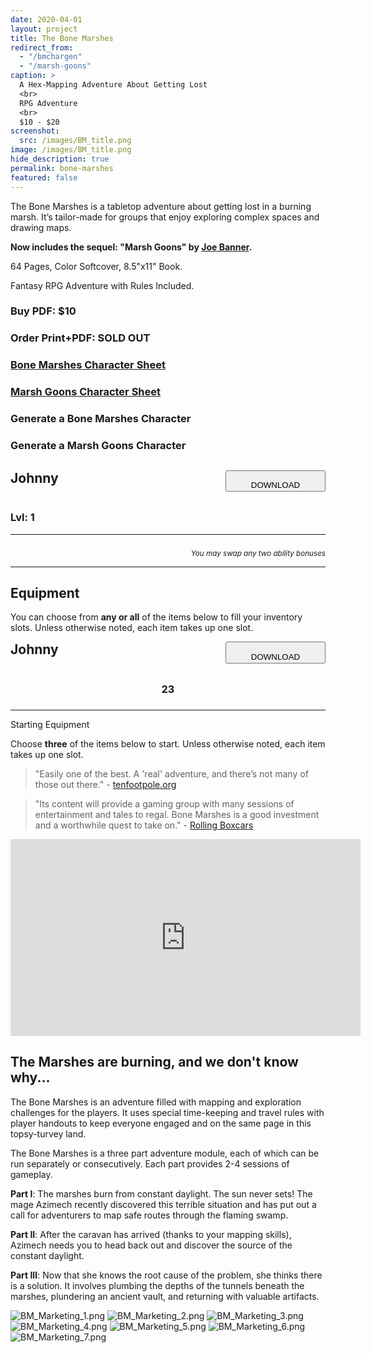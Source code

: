 ```yaml
---
date: 2020-04-01
layout: project
title: The Bone Marshes
redirect_from:
  - "/bmchargen"
  - "/marsh-goons"
caption: >
  A Hex-Mapping Adventure About Getting Lost
  <br>
  RPG Adventure
  <br>
  $10 - $20
screenshot:
  src: /images/BM_title.png
image: /images/BM_title.png
hide_description: true
permalink: bone-marshes
featured: false
---
```


<div class="shoppingCard">
  <div class="shoppingColumn">
    <p>The Bone Marshes is a tabletop adventure about getting lost in a burning marsh. It’s tailor-made for groups that enjoy exploring complex spaces and drawing maps.</p>
    <p><strong>Now includes the sequel: "Marsh Goons" by <a href="https://joebanner.co.uk/">Joe Banner</a>.</strong></p>
    <p>64 Pages, Color Softcover, 8.5"x11" Book.</p>
    <p>Fantasy RPG Adventure with Rules Included.</p>
  </div>
  <div class="shoppingColumn">
    <a class="btn shoppingButton snipcart-add-item" 
      data-item-id="bone-marshes-pdf" 
      data-item-price="10.00"
      data-item-url="/bone-marshes"
      data-item-description="Includes the PDF. The Bone Marshes is a tabletop adventure about getting lost in a burning marsh. It’s tailor-made for groups that enjoy exploring complex spaces and drawing maps."
      data-item-image="/images/posts/bonemarshes_KS.jpg" 
      data-item-name="Bone Marshes (PDF)"
      data-item-file-guid="920a72b3-b68d-4495-9a90-27bf94fc9800"
      data-item-shippable="false"
      data-item-max-quantity="1">
      <h3>Buy PDF: $10</h3>
    </a>
      <a class="btn shoppingButton">
      <h3>Order Print+PDF: SOLD OUT</h3>
    </a>
    <a class="btn bonemarshes-btn" href="/files/BoneMarshes_CharacterSheets.pdf" target="_blank">
      <h3>Bone Marshes Character Sheet</h3>
    </a>
    <a class="btn bonemarshes-btn" href="/files/MG_CharSheet.pdf" target="_blank">
      <h3>Marsh Goons Character Sheet</h3>
    </a> 
  </div>
</div>

<p> </p>

<div class="row" style="justify-content: space-around !important;margin-bottom:30px;">
  <div class="col-md-5 col-10 noPadding">
<a class="btn bonemarshes-btn" onclick="bm_generate()"><h3>Generate a Bone Marshes Character</h3></a>
  </div>
  <div class="col-md-5 col-10 noPadding">
<a class="btn bonemarshes-btn" onclick="mg_generate()"><h3>Generate a Marsh Goons Character</h3></a>
  </div>
</div>

<div class="container bonemarshesCard" id="bmcharCard">
  <div style="display:flex;justify-content:space-between;">
    <h2 id="bmcharName" style="margin-top:0px;">Johnny</h2>
    <button id="bmdownloadBTN" class="btn bonemarshes-btn-sm data-html2canvas-ignore" onclick="bm_saveCharacterIMG()" style="width:160px;margin-bottom:auto;">
      <p style="margin-bottom: 0;">DOWNLOAD</p>
    </button>
  </div>
  <div class="row">
		<div class="col-6"><h3 id="bmcharHP"></h3></div>
		<div class="col-6"><h3>Lvl: 1</h3></div>
  </div>
  <p id="bmcharHistory"></p>
  <div class="row">
  	<div class="col-md-3 col-6" id="bmcharVirtue"></div>
		<div class="col-md-3 col-6" id="bmcharVice"></div>
		<div class="col-md-3 col-6" id="bmcharPhysique"></div>
		<div class="col-md-3 col-6" id="bmcharSkin"></div>
		<div class="col-md-3 col-6" id="bmcharFace"></div>
		<div class="col-md-3 col-6" id="bmcharHair"></div>
		<div class="col-md-3 col-6" id="bmcharSpeech"></div>
		<div class="col-md-3 col-6" id="bmcharClothing"></div>
		<div class="col-md-6 col-6" id="bmcharSmell"></div>
		<div class="col-md-6 col-6" id="bmcharAllergy"></div>
	</div>
  <hr>
  <div class="row">
		<div class="col-md col-6"><h3 id="bmcharSTR"></h3></div>
		<div class="col-md col-6"><h3 id="bmcharDEX"></h3></div>
		<div class="col-md col-6"><h3 id="bmcharCON"></h3></div>
		<div class="col-md col-6"><h3 id="bmcharINT"></h3></div>
		<div class="col-md col-6"><h3 id="bmcharWIS"></h3></div>
		<div class="col-md col-6"><h3 id="bmcharCHA"></h3></div>
	</div>
  <p style="text-align: right;margin-bottom:0px;"><small><i>You may swap any two ability bonuses</i></small></p>
  <hr>
  <h2 id="bmcharEquip">Equipment</h2>
  <p>You can choose from <strong>any or all</strong> of the items below to fill your inventory slots. Unless otherwise noted, each item takes up one slot.</p>
  <p id="bmcharItems"></p>
</div>

<div class="container bonemarshesCard" id="mgcharCard">
  <div style="display:flex;justify-content:space-between;">
    <h2 id="mgcharName" style="margin-top:0px;">Johnny</h2>
    <button id="mgdownloadBTN" class="btn bonemarshes-btn-sm data-html2canvas-ignore" onclick="mg_saveCharacterIMG()" style="width:160px;margin-bottom:auto;">
      <p style="margin-bottom: 0;">DOWNLOAD</p>
    </button>
  </div>
  <div class="row">
		<div class="col-md col-10"><h3 id="mgcharHP" style="text-align:center;">23</h3></div>
		<div class="col-md col-10"><h3 style="text-align:center;" id="mgcharPOW"></h3></div>
		<div class="col-md col-10"><h3 style="text-align:center;" id="mgcharINS"></h3></div>
		<div class="col-md col-10"><h3 style="text-align:center;" id="mgcharKNO"></h3></div>
	</div>
  <hr>
  <p class="h2" style="margin-top: 10px;" id="mgcharEquip">Starting Equipment</p>
  <p>Choose <strong>three</strong> of the items below to start. Unless otherwise noted, each item takes up one slot.</p>
  <p id="mgcharItems"></p>
</div>

> "Easily one of the best. A 'real' adventure, and there’s not many of those out there." - [tenfootpole.org](https://tenfootpole.org/ironspike/?p=6116)

> "Its content will provide a gaming group with many sessions of entertainment and tales to regal. Bone Marshes is a good investment and a worthwhile quest to take on." - [Rolling Boxcars](https://rollingboxcars.com/2019/09/18/mapping-out-david-schirduans-bone-marshes/)

<iframe width="560" height="315" src="https://www.youtube.com/embed/7D2SLD5gtTw" frameborder="0" allow="accelerometer; autoplay; encrypted-media; gyroscope; picture-in-picture" allowfullscreen></iframe>

## The Marshes are burning, and we don't know why...

The Bone Marshes is an adventure filled with mapping and exploration challenges for the players. It uses special time-keeping and travel rules with player handouts to keep everyone engaged and on the same page in this topsy-turvey land.

The Bone Marshes is a three part adventure module, each of which can be run separately or consecutively. Each part provides 2-4 sessions of gameplay.

**Part I**: The marshes burn from constant daylight. The sun never sets! The mage Azimech recently discovered this terrible situation and has put out a call for adventurers to map safe routes through the flaming swamp.

**Part II**: After the caravan has arrived (thanks to your mapping skills), Azimech needs you to head back out and discover the source of the constant daylight.

**Part III**: Now that she knows the root cause of the problem, she thinks there is a solution. It involves plumbing the depths of the tunnels beneath the marshes, plundering an ancient vault, and returning with valuable artifacts.

![BM_Marketing_1.png](/images/posts/BM_Marketing_1.png)
![BM_Marketing_2.png](/images/posts/BM_Marketing_2.png)
![BM_Marketing_3.png](/images/posts/BM_Marketing_3.png)
![BM_Marketing_4.png](/images/posts/BM_Marketing_4.png)
![BM_Marketing_5.png](/images/posts/BM_Marketing_5.png)
![BM_Marketing_6.png](/images/posts/BM_Marketing_6.png)
![BM_Marketing_7.png](/images/posts/BM_Marketing_7.png)

<script async src="/assets/generator_resources/bm_generator.js" charset="utf-8"></script>
<script async src="/assets/generator_resources/mg_generator.js" charset="utf-8"></script>
